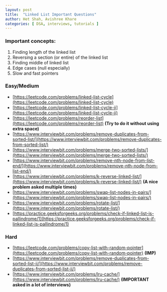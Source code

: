 ```yaml
---
layout: post
title:  "Linked List Important Questions"
author: Het Shah, Avishree Khare
categories: [ DSA, interviews, tutorials ]
---
```


### Important concepts:

1. Finding length of the linked list
2. Reversing a section (or entire) of the linked list
3. Finding middle of linked list
4. Edge cases (null especially)
5. Slow and fast pointers


### Easy/Medium

- [https://leetcode.com/problems/linked-list-cycle](https://leetcode.com/problems/linked-list-cycle)
- [https://leetcode.com/problems/linked-list-cycle-ii](https://leetcode.com/problems/linked-list-cycle-ii)
- [https://leetcode.com/problems/reorder-list](https://leetcode.com/problems/reorder-list) **(Try to do it without using extra space)**
- [https://www.interviewbit.com/problems/remove-duplicates-from-sorted-list/](https://www.interviewbit.com/problems/remove-duplicates-from-sorted-list/)
- [https://www.interviewbit.com/problems/merge-two-sorted-lists/](https://www.interviewbit.com/problems/merge-two-sorted-lists/)
- [https://www.interviewbit.com/problems/remove-nth-node-from-list-end/](https://www.interviewbit.com/problems/remove-nth-node-from-list-end/)
- [https://www.interviewbit.com/problems/k-reverse-linked-list/](https://www.interviewbit.com/problems/k-reverse-linked-list/) **(A nice problem asked multiple times)**
- [https://www.interviewbit.com/problems/swap-list-nodes-in-pairs/](https://www.interviewbit.com/problems/swap-list-nodes-in-pairs/)
- [https://www.interviewbit.com/problems/rotate-list/](https://www.interviewbit.com/problems/rotate-list/)
- [https://practice.geeksforgeeks.org/problems/check-if-linked-list-is-pallindrome/1](https://practice.geeksforgeeks.org/problems/check-if-linked-list-is-pallindrome/1)

### Hard

- [https://leetcode.com/problems/copy-list-with-random-pointer](https://leetcode.com/problems/copy-list-with-random-pointer) **(IMP)**
- [https://www.interviewbit.com/problems/remove-duplicates-from-sorted-list-ii/](https://www.interviewbit.com/problems/remove-duplicates-from-sorted-list-ii/)
- [https://www.interviewbit.com/problems/lru-cache/](https://www.interviewbit.com/problems/lru-cache/) **(IMPORTANT asked in a lot of interviews)**
